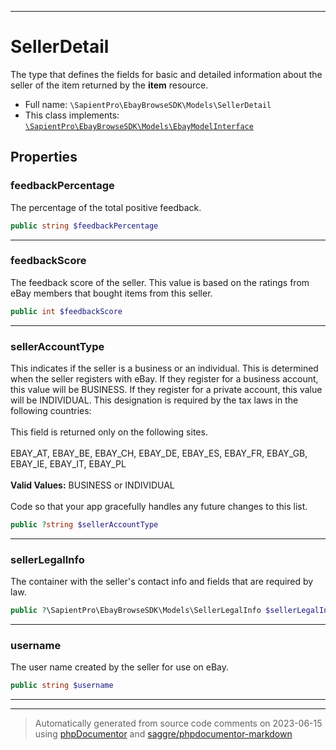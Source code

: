 ***

# SellerDetail

The type that defines the fields for basic and detailed information about the seller of the item returned by the <b> item</b> resource.



* Full name: `\SapientPro\EbayBrowseSDK\Models\SellerDetail`
* This class implements:
[`\SapientPro\EbayBrowseSDK\Models\EbayModelInterface`](./EbayModelInterface.md)



## Properties


### feedbackPercentage

The percentage of the total positive feedback.

```php
public string $feedbackPercentage
```






***

### feedbackScore

The feedback score of the seller. This value is based on the ratings from eBay members that bought items from this seller.

```php
public int $feedbackScore
```






***

### sellerAccountType

This indicates if the seller is a business or an individual. This is determined when the seller registers with eBay. If they register for a business account, this value will be BUSINESS. If they register for a private account, this value will be INDIVIDUAL. This designation is required by the tax laws in the following countries:  <br><br> This field is returned only on the following sites. <br><br>EBAY_AT, EBAY_BE, EBAY_CH, EBAY_DE, EBAY_ES, EBAY_FR, EBAY_GB, EBAY_IE, EBAY_IT, EBAY_PL <br><br><b> Valid Values:</b> BUSINESS or INDIVIDUAL <br><br>Code so that your app gracefully handles any future changes to this list.

```php
public ?string $sellerAccountType
```






***

### sellerLegalInfo

The container with the seller's contact info and fields that are required by law.

```php
public ?\SapientPro\EbayBrowseSDK\Models\SellerLegalInfo $sellerLegalInfo
```






***

### username

The user name created by the seller for use on eBay.

```php
public string $username
```






***



***
> Automatically generated from source code comments on 2023-06-15 using [phpDocumentor](http://www.phpdoc.org/) and [saggre/phpdocumentor-markdown](https://github.com/Saggre/phpDocumentor-markdown)
